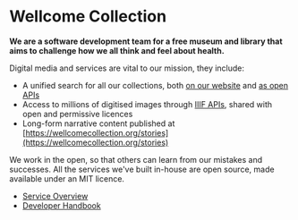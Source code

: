 # Wellcome Collection

**We are a software development team for a free museum and library that aims to challenge how we all think and feel about health.**

Digital media and services are vital to our mission, they include:

* A unified search for all our collections, both [on our website](https://wellcomecollection.org/collections) and [as open APIs](https://developers.wellcomecollection.org/docs/api)
* Access to millions of digitised images through [IIIF APIs](https://developers.wellcomecollection.org/images), shared with open and permissive licences
* Long-form narrative content published at [https://wellcomecollection.org/stories](https://wellcomecollection.org/stories)

We work in the open, so that others can learn from our mistakes and successes. All the services  we've built in-house are open source, made available under an MIT licence.

* [Service Overview](service-overview.md)
* [Developer Handbook](https://app.gitbook.com/o/-LumfFcEMKx4gYXKAZTQ/s/DPDDj27NI2F2kPukWrC1/)
